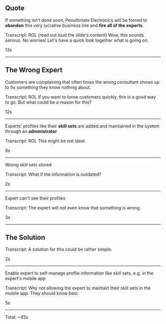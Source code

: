 ## Quote

If something isn’t done soon, Penultimate Electronics will be forced to **abandon** this very lucrative business line and **fire all of the experts**.


Transcript:
ROL (read out loud the slide's content)
Wow, this sounds serious. No worries! Let's have a quick look together what is going on.

13s

---

## The Wrong Expert
Customers are complaining that often times the wrong consultant shows up to fix something they know nothing about.

Transcript:
ROL
If you want to loose customers quickly, this is a good way to go. But what could be a reason for this? 

12s

---

Experts' profiles like their **skill sets** are added and maintained in the system through an **administrator**

Transcript:
ROL
This might be not ideal.

8s

---

Wrong skill sets stored

Transcript:
What if the information is outdated?

2s

---

Expert can't see their profiles

Transcript:
The expert will not even know that something is wrong.

3s

---

## The Solution

Transcript:
A solution for this could be rather simple.

2s

---

Enable expert to self-manage profile information like skill sets, e.g. in the expert's mobile app

Transcript:
Why not allowing the expert to maintain their skill sets in the mobile app. They should know best.

5s

---

Total: ~45s

